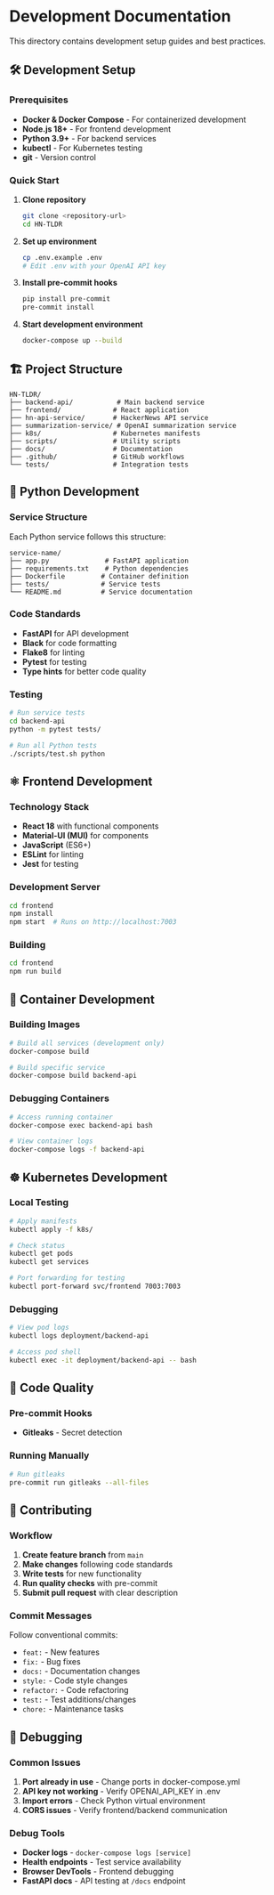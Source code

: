 # Development Documentation

This directory contains development setup guides and best practices.

## 🛠️ Development Setup

### Prerequisites
- **Docker & Docker Compose** - For containerized development
- **Node.js 18+** - For frontend development
- **Python 3.9+** - For backend services
- **kubectl** - For Kubernetes testing
- **git** - Version control

### Quick Start
1. **Clone repository**
   ```bash
   git clone <repository-url>
   cd HN-TLDR
   ```

2. **Set up environment**
   ```bash
   cp .env.example .env
   # Edit .env with your OpenAI API key
   ```

3. **Install pre-commit hooks**
   ```bash
   pip install pre-commit
   pre-commit install
   ```

4. **Start development environment**
   ```bash
   docker-compose up --build
   ```

## 🏗️ Project Structure

```
HN-TLDR/
├── backend-api/           # Main backend service
├── frontend/             # React application
├── hn-api-service/       # HackerNews API service
├── summarization-service/ # OpenAI summarization service
├── k8s/                  # Kubernetes manifests
├── scripts/              # Utility scripts
├── docs/                 # Documentation
├── .github/              # GitHub workflows
└── tests/                # Integration tests
```

## 🐍 Python Development

### Service Structure
Each Python service follows this structure:
```
service-name/
├── app.py              # FastAPI application
├── requirements.txt    # Python dependencies
├── Dockerfile         # Container definition
├── tests/             # Service tests
└── README.md          # Service documentation
```

### Code Standards
- **FastAPI** for API development
- **Black** for code formatting
- **Flake8** for linting
- **Pytest** for testing
- **Type hints** for better code quality

### Testing
```bash
# Run service tests
cd backend-api
python -m pytest tests/

# Run all Python tests
./scripts/test.sh python
```

## ⚛️ Frontend Development

### Technology Stack
- **React 18** with functional components
- **Material-UI (MUI)** for components
- **JavaScript** (ES6+)
- **ESLint** for linting
- **Jest** for testing

### Development Server
```bash
cd frontend
npm install
npm start  # Runs on http://localhost:7003
```

### Building
```bash
cd frontend
npm run build
```

## 🐳 Container Development

### Building Images
```bash
# Build all services (development only)
docker-compose build

# Build specific service
docker-compose build backend-api
```

### Debugging Containers
```bash
# Access running container
docker-compose exec backend-api bash

# View container logs
docker-compose logs -f backend-api
```

## ☸️ Kubernetes Development

### Local Testing
```bash
# Apply manifests
kubectl apply -f k8s/

# Check status
kubectl get pods
kubectl get services

# Port forwarding for testing
kubectl port-forward svc/frontend 7003:7003
```

### Debugging
```bash
# View pod logs
kubectl logs deployment/backend-api

# Access pod shell
kubectl exec -it deployment/backend-api -- bash
```

## 🔧 Code Quality

### Pre-commit Hooks
- **Gitleaks** - Secret detection

### Running Manually
```bash
# Run gitleaks
pre-commit run gitleaks --all-files
```


## 📝 Contributing

### Workflow
1. **Create feature branch** from `main`
2. **Make changes** following code standards
3. **Write tests** for new functionality
4. **Run quality checks** with pre-commit
5. **Submit pull request** with clear description

### Commit Messages
Follow conventional commits:
- `feat:` - New features
- `fix:` - Bug fixes
- `docs:` - Documentation changes
- `style:` - Code style changes
- `refactor:` - Code refactoring
- `test:` - Test additions/changes
- `chore:` - Maintenance tasks

## 🐛 Debugging

### Common Issues
1. **Port already in use** - Change ports in docker-compose.yml
2. **API key not working** - Verify OPENAI_API_KEY in .env
3. **Import errors** - Check Python virtual environment
4. **CORS issues** - Verify frontend/backend communication

### Debug Tools
- **Docker logs** - `docker-compose logs [service]`
- **Health endpoints** - Test service availability
- **Browser DevTools** - Frontend debugging
- **FastAPI docs** - API testing at `/docs` endpoint
